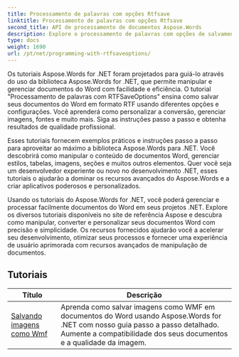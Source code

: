 ```yaml
---
title: Processamento de palavras com opções Rtfsave
linktitle: Processamento de palavras com opções Rtfsave
second_title: API de processamento de documentos Aspose.Words
description: Explore o processamento de palavras com opções de salvamento RTF no Aspose.Words for .NET. Aprenda como salvar e personalizar documentos RTF com tutoriais passo a passo e exemplos de código C#.
type: docs
weight: 1690
url: /pt/net/programming-with-rtfsaveoptions/
---
```

Os tutoriais Aspose.Words for .NET foram projetados para guiá-lo através do uso da biblioteca Aspose.Words for .NET, que permite manipular e gerenciar documentos do Word com facilidade e eficiência. O tutorial "Processamento de palavras com RTFSaveOptions" ensina como salvar seus documentos do Word em formato RTF usando diferentes opções e configurações. Você aprenderá como personalizar a conversão, gerenciar imagens, fontes e muito mais. Siga as instruções passo a passo e obtenha resultados de qualidade profissional.

Esses tutoriais fornecem exemplos práticos e instruções passo a passo para aproveitar ao máximo a biblioteca Aspose.Words para .NET. Você descobrirá como manipular o conteúdo de documentos Word, gerenciar estilos, tabelas, imagens, seções e muitos outros elementos. Quer você seja um desenvolvedor experiente ou novo no desenvolvimento .NET, esses tutoriais o ajudarão a dominar os recursos avançados do Aspose.Words e a criar aplicativos poderosos e personalizados.

Usando os tutoriais do Aspose.Words for .NET, você poderá gerenciar e processar facilmente documentos do Word em seus projetos .NET. Explore os diversos tutoriais disponíveis no site de referência Aspose e descubra como manipular, converter e personalizar seus documentos Word com precisão e simplicidade. Os recursos fornecidos ajudarão você a acelerar seu desenvolvimento, otimizar seus processos e fornecer uma experiência de usuário aprimorada com recursos avançados de manipulação de documentos.

 ## Tutoriais
| Título | Descrição |
| --- | --- |
| [Salvando imagens como Wmf](./saving-images-as-wmf/) | Aprenda como salvar imagens como WMF em documentos do Word usando Aspose.Words for .NET com nosso guia passo a passo detalhado. Aumente a compatibilidade dos seus documentos e a qualidade da imagem. |